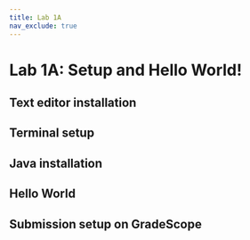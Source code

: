 ```yaml
---
title: Lab 1A
nav_exclude: true
---
```


# Lab 1A: Setup and Hello World!

## Text editor installation

## Terminal setup

## Java installation

## Hello World

## Submission setup on GradeScope
